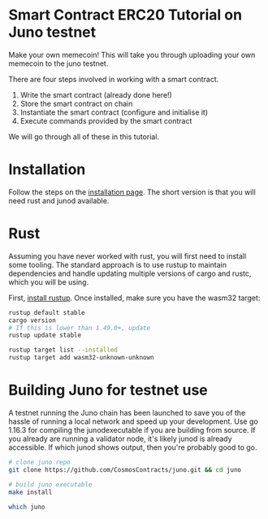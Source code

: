 # Smart Contract ERC20 Tutorial on Juno testnet
Make your own memecoin!
This will take you through uploading your own memecoin to the juno testnet.

There are four steps involved in working with a smart contract.
1. Write the smart contract (already done here!)
2. Store the smart contract on chain
3. Instantiate the smart contract (configure and initialise it)
4. Execute commands provided by the smart contract

We will go through all of these in this tutorial.

# Installation

Follow the steps on the [installation page](https://docs.junochain.com/smart-contracts/installation).
The short version is that you will need rust and junod available.

# Rust

Assuming you have never worked with rust, you will first need to install some tooling. The standard approach is to use rustup to maintain dependencies and handle updating multiple versions of cargo and rustc, which you will be using.

First, [install rustup](https://rustup.rs/). Once installed, make sure you have the wasm32 target:

```bash
rustup default stable
cargo version
# If this is lower than 1.49.0+, update
rustup update stable

rustup target list --installed
rustup target add wasm32-unknown-unknown
```
# Building Juno for testnet use
A testnet running the Juno chain has been launched to save you of the hassle of running a local network and speed up your development.
Use go 1.16.3 for compiling the junodexecutable if you are building from source. If you already are running a validator node, it's likely junod is already accessible. If which junod shows output, then you're probably good to go.

```bash
# clone juno repo
git clone https://github.com/CosmosContracts/juno.git && cd juno

# build juno executable
make install

which juno
```
